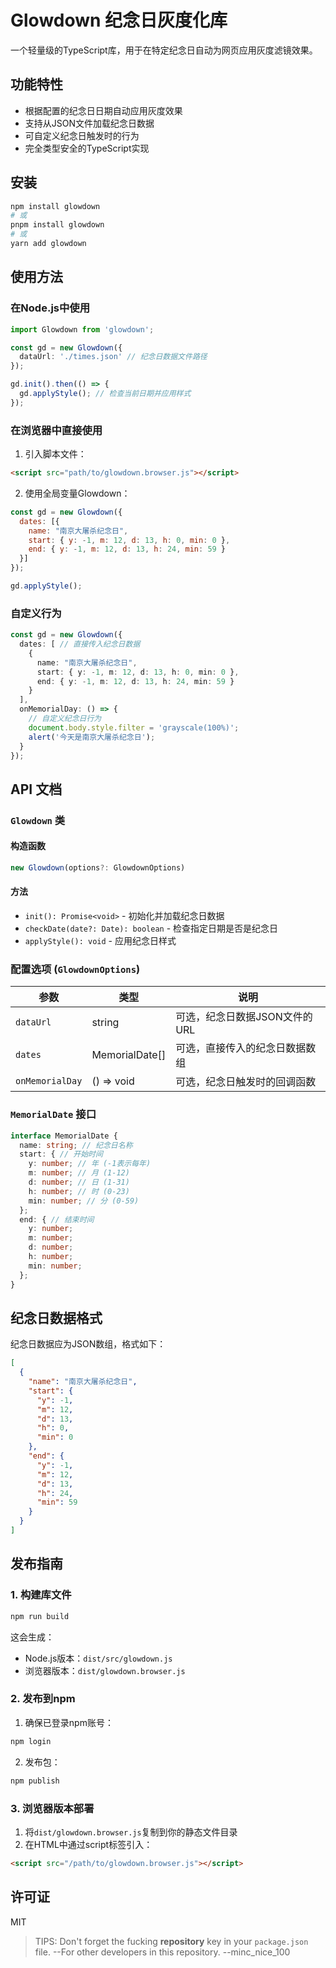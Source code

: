# Glowdown 纪念日灰度化库

一个轻量级的TypeScript库，用于在特定纪念日自动为网页应用灰度滤镜效果。

## 功能特性

- 根据配置的纪念日日期自动应用灰度效果
- 支持从JSON文件加载纪念日数据
- 可自定义纪念日触发时的行为
- 完全类型安全的TypeScript实现

## 安装

```bash
npm install glowdown
# 或
pnpm install glowdown
# 或
yarn add glowdown
```

## 使用方法

### 在Node.js中使用

```typescript
import Glowdown from 'glowdown';

const gd = new Glowdown({ 
  dataUrl: './times.json' // 纪念日数据文件路径
});

gd.init().then(() => {
  gd.applyStyle(); // 检查当前日期并应用样式
});
```

### 在浏览器中直接使用

1. 引入脚本文件：
```html
<script src="path/to/glowdown.browser.js"></script>
```

2. 使用全局变量Glowdown：
```javascript
const gd = new Glowdown({
  dates: [{
    name: "南京大屠杀纪念日",
    start: { y: -1, m: 12, d: 13, h: 0, min: 0 },
    end: { y: -1, m: 12, d: 13, h: 24, min: 59 }
  }]
});

gd.applyStyle();
```

### 自定义行为

```typescript
const gd = new Glowdown({
  dates: [ // 直接传入纪念日数据
    {
      name: "南京大屠杀纪念日",
      start: { y: -1, m: 12, d: 13, h: 0, min: 0 },
      end: { y: -1, m: 12, d: 13, h: 24, min: 59 }
    }
  ],
  onMemorialDay: () => {
    // 自定义纪念日行为
    document.body.style.filter = 'grayscale(100%)';
    alert('今天是南京大屠杀纪念日');
  }
});
```

## API 文档

### `Glowdown` 类

#### 构造函数
```typescript
new Glowdown(options?: GlowdownOptions)
```

#### 方法
- `init(): Promise<void>` - 初始化并加载纪念日数据
- `checkDate(date?: Date): boolean` - 检查指定日期是否是纪念日
- `applyStyle(): void` - 应用纪念日样式

### 配置选项 (`GlowdownOptions`)

| 参数 | 类型 | 说明 |
|------|------|------|
| `dataUrl` | string | 可选，纪念日数据JSON文件的URL |
| `dates` | MemorialDate[] | 可选，直接传入的纪念日数据数组 |
| `onMemorialDay` | () => void | 可选，纪念日触发时的回调函数 |

### `MemorialDate` 接口

```typescript
interface MemorialDate {
  name: string; // 纪念日名称
  start: { // 开始时间
    y: number; // 年 (-1表示每年)
    m: number; // 月 (1-12)
    d: number; // 日 (1-31)
    h: number; // 时 (0-23)
    min: number; // 分 (0-59)
  };
  end: { // 结束时间
    y: number;
    m: number;
    d: number;
    h: number;
    min: number;
  };
}
```

## 纪念日数据格式

纪念日数据应为JSON数组，格式如下：

```json
[
  {
    "name": "南京大屠杀纪念日",
    "start": {
      "y": -1,
      "m": 12,
      "d": 13,
      "h": 0,
      "min": 0
    },
    "end": {
      "y": -1,
      "m": 12,
      "d": 13,
      "h": 24,
      "min": 59
    }
  }
]
```

## 发布指南

### 1. 构建库文件

```bash
npm run build
```

这会生成：
- Node.js版本：`dist/src/glowdown.js`
- 浏览器版本：`dist/glowdown.browser.js`

### 2. 发布到npm

1. 确保已登录npm账号：
```bash
npm login
```

2. 发布包：
```bash
npm publish
```

### 3. 浏览器版本部署

1. 将`dist/glowdown.browser.js`复制到你的静态文件目录
2. 在HTML中通过script标签引入：
```html
<script src="/path/to/glowdown.browser.js"></script>
```

## 许可证

MIT


> TIPS:
> Don't forget the fucking **repository** key in your `package.json` file.
> --For other developers in this repository.
> --minc_nice_100